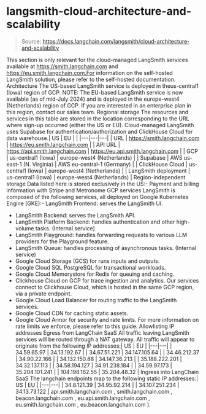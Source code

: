 # langsmith-cloud-architecture-and-scalability

> Source: https://docs.langchain.com/langsmith/cloud-architecture-and-scalability

This section is only relevant for the cloud-managed LangSmith services available at https://smith.langchain.com and https://eu.smith.langchain.com.For information on the self-hosted LangSmith solution, please refer to the self-hosted documentation.
Architecture
The US-based LangSmith service is deployed in theus-central1
(Iowa) region of GCP.
NOTE: The EU-based LangSmith service is now available (as of mid-July 2024) and is deployed in the europe-west4
(Netherlands) region of GCP. If you are interested in an enterprise plan in this region, contact our sales team.
Regional storage
The resources and services in this table are stored in the location corresponding to the URL where sign-up occurred (either the US or EU). Cloud-managed LangSmith uses Supabase for authentication/authorization and ClickHouse Cloud for data warehouse.| US | EU | |
|---|---|---|
| URL | https://smith.langchain.com | https://eu.smith.langchain.com |
| API URL | https://api.smith.langchain.com | https://eu.api.smith.langchain.com |
| GCP | us-central1 (Iowa) | europe-west4 (Netherlands) |
| Supabase | AWS us-east-1 (N. Virginia) | AWS eu-central-1 (Germany) |
| ClickHouse Cloud | us-central1 (Iowa) | europe-west4 (Netherlands) |
| LangSmith deployment | us-central1 (Iowa) | europe-west4 (Netherlands) |
Region-independent storage
Data listed here is stored exclusively in the US:- Payment and billing information with Stripe and Metronome
GCP services
LangSmith is composed of the following services, all deployed on Google Kubernetes Engine (GKE):- LangSmith Frontend: serves the LangSmith UI.
- LangSmith Backend: serves the LangSmith API.
- LangSmith Platform Backend: handles authentication and other high-volume tasks. (Internal service)
- LangSmith Playground: handles forwarding requests to various LLM providers for the Playground feature.
- LangSmith Queue: handles processing of asynchronous tasks. (Internal service)
- Google Cloud Storage (GCS) for runs inputs and outputs.
- Google Cloud SQL PostgreSQL for transactional workloads.
- Google Cloud Memorystore for Redis for queuing and caching.
- Clickhouse Cloud on GCP for trace ingestion and analytics. Our services connect to Clickhouse Cloud, which is hosted in the same GCP region, via a private endpoint.
- Google Cloud Load Balancer for routing traffic to the LangSmith services.
- Google Cloud CDN for caching static assets.
- Google Cloud Armor for security and rate limits. For more information on rate limits we enforce, please refer to this guide.
Allowlisting IP addresses
Egress from LangChain SaaS
All traffic leaving LangSmith services will be routed through a NAT gateway. All traffic will appear to originate from the following IP addresses:| US | EU |
|---|---|
| 34.59.65.97 | 34.13.192.67 |
| 34.67.51.221 | 34.147.105.64 |
| 34.46.212.37 | 34.90.22.166 |
| 34.132.150.88 | 34.147.36.213 |
| 35.188.222.201 | 34.32.137.113 |
| 34.58.194.127 | 34.91.238.184 |
| 34.59.97.173 | 35.204.101.241 |
| 104.198.162.55 | 35.204.48.32 |
Ingress into LangChain SaaS
The langchain endpoints map to the following static IP addresses:| US | EU |
|---|---|
| 34.8.121.39 | 34.95.92.214 |
| 34.107.251.234 | 34.13.73.122 |
api.smith.langchain.com
, smith.langchain.com
, beacon.langchain.com
, eu.api.smith.langchain.com
, eu.smith.langchain.com
, eu.beacon.langchain.com
).